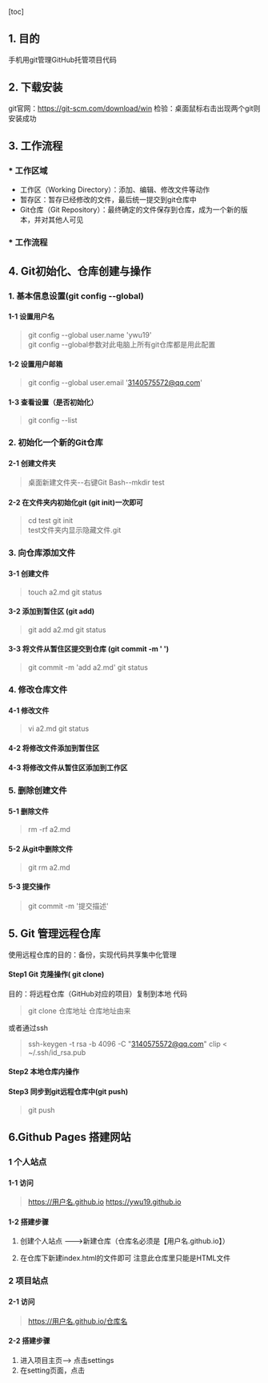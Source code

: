 [toc]
##  1. 目的
手机用git管理GitHub托管项目代码
## 2. 下载安装
git官网：https://git-scm.com/download/win
检验：桌面鼠标右击出现两个git则安装成功
## 3. 工作流程
### * 工作区域
* 工作区（Working Directory）：添加、编辑、修改文件等动作
* 暂存区：暂存已经修改的文件，最后统一提交到git仓库中
* Git仓库（Git Repository）：最终确定的文件保存到仓库，成为一个新的版本，并对其他人可见
### * 工作流程

## 4. Git初始化、仓库创建与操作
### 1. 基本信息设置(git config --global)
#### 1-1 设置用户名
> git config --global  user.name 'ywu19'  
git config --global参数对此电脑上所有git仓库都是用此配置 
#### 1-2 设置用户邮箱
> git config --global  user.email '3140575572@qq.com'

#### 1-3 查看设置（是否初始化）
> git config --list

### 2. 初始化一个新的Git仓库
#### 2-1 创建文件夹
> 桌面新建文件夹--右键Git Bash--mkdir test 
#### 2-2 在文件夹内初始化git (git init)一次即可
> cd test
git init  
test文件夹内显示隐藏文件.git

### 3. 向仓库添加文件
#### 3-1 创建文件
>  touch a2.md
git status  


#### 3-2 添加到暂住区 (git add)
> git add a2.md
git status  


#### 3-3 将文件从暂住区提交到仓库 (git commit -m ' ')
> git commit -m 'add a2.md'
git status  


### 4. 修改仓库文件
#### 4-1 修改文件
> vi a2.md
git status  


#### 4-2 将修改文件添加到暂住区
#### 4-3 将修改文件从暂住区添加到工作区


### 5. 删除创建文件
#### 5-1 删除文件
> rm -rf a2.md  
#### 5-2 从git中删除文件
> git rm a2.md  
#### 5-3 提交操作
> git commit -m '提交描述'

## 5. Git 管理远程仓库
使用远程仓库的目的：备份，实现代码共享集中化管理



#### Step1  Git 克隆操作( git clone)   
目的：将远程仓库（GitHub对应的项目）复制到本地
代码
> git clone 仓库地址
仓库地址由来


或者通过ssh
>  ssh-keygen -t rsa -b 4096 -C "3140575572@qq.com"
clip < ~/.ssh/id_rsa.pub  



#### Step2 本地仓库内操作
#### Step3 同步到git远程仓库中(git push)
> git push  

## 6.Github Pages 搭建网站
### 1 个人站点
#### 1-1 访问
> https://用户名.github.io
https://ywu19.github.io      
#### 1-2 搭建步骤
1. 创建个人站点 --->新建仓库（仓库名必须是【用户名.github.io】）

2. 在仓库下新建index.html的文件即可
注意此仓库里只能是HTML文件
### 2 项目站点
#### 2-1 访问
> https://用户名.github.io/仓库名  
#### 2-2 搭建步骤
1. 进入项目主页--> 点击settings
2. 在setting页面，点击








